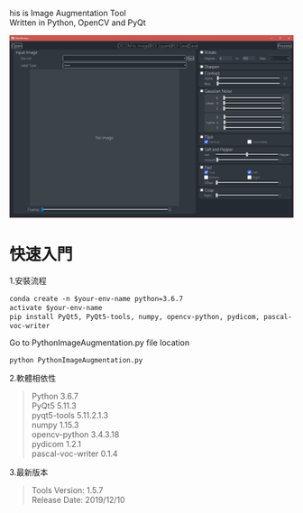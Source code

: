 his is Image Augmentation Tool  
Written in Python, OpenCV and PyQt

![image](https://github.com/wu06617106/Python-Image-Augmentation/blob/master/UI%20View.jpg)

# 快速入門

1.安裝流程  
```
conda create -n $your-env-name python=3.6.7  
activate $your-env-name
pip install PyQt5, PyQt5-tools, numpy, opencv-python, pydicom, pascal-voc-writer 
```	
Go to PythonImageAugmentation.py file location
```
python PythonImageAugmentation.py
```

2.軟體相依性  
>Python 3.6.7  
>PyQt5 5.11.3  
>pyqt5-tools 5.11.2.1.3  
>numpy 1.15.3  
>opencv-python 3.4.3.18  
>pydicom 1.2.1  
>pascal-voc-writer 0.1.4  
    
3.最新版本  
>Tools Version: 1.5.7   
>Release Date: 2019/12/10  
